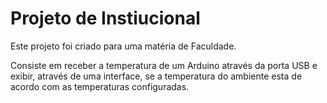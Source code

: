 # Projeto de Instiucional

Este projeto foi criado para uma matéria de Faculdade.

Consiste em receber a temperatura de um Arduino através da porta USB e exibir, através de uma interface, se a temperatura do ambiente esta de acordo com as temperaturas configuradas.
